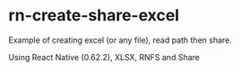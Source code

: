 # rn-create-share-excel
Example of creating excel (or any file), read path then share.

Using React Native (0.62.2), XLSX, RNFS and Share
 
